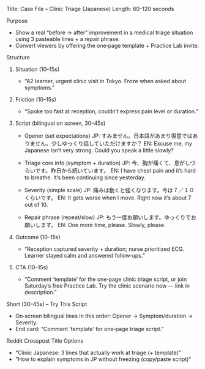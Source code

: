 Title: Case File – Clinic Triage (Japanese)
Length: 60–120 seconds

Purpose

- Show a real “before → after” improvement in a medical triage situation using 3 pasteable lines + a repair phrase.
- Convert viewers by offering the one‑page template + Practice Lab invite.

Structure

1. Situation (10–15s)
   - “A2 learner, urgent clinic visit in Tokyo. Froze when asked about symptoms.”

2. Friction (10–15s)
   - “Spoke too fast at reception, couldn’t express pain level or duration.”

3. Script (bilingual on screen, 30–45s)
   - Opener (set expectations)
     JP: すみません。日本語があまり得意ではありません。少しゆっくり話していただけますか？
     EN: Excuse me, my Japanese isn’t very strong. Could you speak a little slowly?

   - Triage core info (symptom + duration)
     JP: 今、胸が痛くて、息がしづらいです。昨日から続いています。
     EN: I have chest pain and it’s hard to breathe. It’s been continuing since yesterday.

   - Severity (simple scale)
     JP: 痛みは動くと強くなります。今は７／１０くらいです。
     EN: It gets worse when I move. Right now it’s about 7 out of 10.

   - Repair phrase (repeat/slow)
     JP: もう一度お願いします。ゆっくりでお願いします。
     EN: One more time, please. Slowly, please.

4. Outcome (10–15s)
   - “Reception captured severity + duration; nurse prioritized ECG. Learner stayed calm and answered follow‑ups.”

5. CTA (10–15s)
   - “Comment ‘template’ for the one‑page clinic triage script, or join Saturday’s free Practice Lab. Try the clinic scenario now — link in description.”

Short (30–45s) – Try This Script

- On‑screen bilingual lines in this order: Opener → Symptom/duration → Severity.
- End card: “Comment ‘template’ for one‑page triage script.”

Reddit Crosspost Title Options

- “Clinic Japanese: 3 lines that actually work at triage (+ template)”
- “How to explain symptoms in JP without freezing (copy/paste script)”
